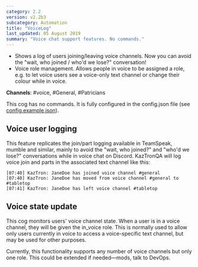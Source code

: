 ```yaml
---
category: 2.2
version: v2.2b3
subcategory: Automation
title: "VoiceLog"
last_updated: 05 August 2019
summary: "Voice chat support features. No commands."
---
```


* Shows a log of users joining/leaving voice channels. Now you can avoid the "wait, who
  joined / who'd we lose?" conversation!
* Voice role management. Allows people in voice to be assigned a role, e.g. to let voice
  users see a voice-only text channel or change their colour while in voice.

**Channels**: #voice, #General, #Patricians

This cog has no commands. It is fully configured in the config.json file (see
[config.example.json](https://github.com/Worldbuilding/KazTron/blob/master/config.example.json)).

## Voice user logging

This feature replicates the join/part logging available in TeamSpeak, mumble and similar,
mainly to avoid the "wait, who joined?" and "who'd we lose?" conversations while in voice
chat on Discord. KazTronQA will log voice join and parts in the associated text channel like
this:

```
[07:40] KazTron: JaneDoe has joined voice channel #general
[07:40] KazTron: JaneDoe has moved from voice channel #general to #tabletop
[07:41] KazTron: JaneDoe has left voice channel #tabletop
```

## Voice state update

This cog monitors users' voice channel state. When a user is in a voice channel, they will
be given the in_voice role. This is normally used to allow only users currently
in voice to access a voice-specific text channel, but may be used for other purposes.

Currently, this functionality supports any number of voice channels but only one role.
This could be extended if needed—mods, talk to DevOps.